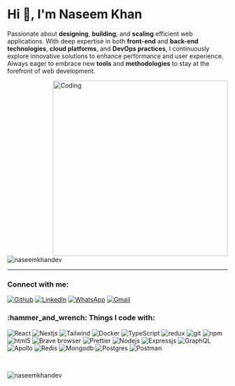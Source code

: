 <h1>Hi 👋, I'm Naseem Khan</h1>


Passionate about **designing**, **building**, and **scaling** efficient web applications. With deep expertise in both **front-end** and **back-end technologies**, **cloud platforms**, and **DevOps practices**, I continuously explore innovative solutions to enhance performance and user experience. Always eager to embrace new **tools** and **methodologies** to stay at the forefront of web development.

<img align="right" alt="Coding" width="400" src="https://cdn.dribbble.com/users/1162077/screenshots/3848914/media/7ed7d5ca074b48b328150e5a231e8d1f.gif" />

<p align="left"> <img src="https://komarev.com/ghpvc/?username=naseemkhandev&label=Visitors%20Count&color=0e75b6&style=flat" alt="naseemkhandev" /> </p>



---
<h3 align="left">Connect with me:</h3>
<p><a  href="https://github.com/naseemkhandev"  target="_blank"><img  alt="Github"  src="https://img.shields.io/badge/GitHub-%2312100E.svg?&style=for-the-badge&logo=Github&logoColor=white" /></a>  <a  href="https://www.linkedin.com/in/naseemkhann"  target="_blank"><img  alt="LinkedIn"  src="https://img.shields.io/badge/linkedin-%230077B5.svg?&style=for-the-badge&logo=linkedin&logoColor=white" /></a> 
  <a href="https://wa.me/923444170400" target="_blank"><img alt="WhatsApp" src="https://img.shields.io/badge/WhatsApp-25D366?style=for-the-badge&logo=whatsapp&logoColor=white" /></a>
<a href="mailto:naseemkhandev@gmail.com" target="_blank"><img alt="Gmail" src="https://img.shields.io/badge/Gmail-D14836?style=for-the-badge&logo=gmail&logoColor=white" /></a>
</p>

<h3 align="left">:hammer_and_wrench: Things I code with:</h3>
<p align="left"> 
<img  alt="React"  src="https://img.shields.io/badge/-React-45b8d8?style=flat-square&logo=react&logoColor=white" />

<img  alt="Nextjs"  src="https://img.shields.io/badge/next.js-000000?style=for-the-badge&logo=nextdotjs&logoColor=white" />

<img  alt="Tailwind"  src="https://img.shields.io/badge/tailwindcss-253d66?&logo=tailwindcss" />

<img  alt="Docker"  src="https://img.shields.io/badge/-Docker-46a2f1?style=flat-square&logo=docker&logoColor=white" />

<img  alt="TypeScript"  src="https://img.shields.io/badge/-TypeScript-007ACC?style=flat-square&logo=typescript&logoColor=white" />

<img  alt="redux"  src="https://img.shields.io/badge/-Redux-764ABC?style=flat-square&logo=redux&logoColor=white" />

<img  alt="git"  src="https://img.shields.io/badge/-Git-F05032?style=flat-square&logo=git&logoColor=white" />

<img  alt="npm"  src="https://img.shields.io/badge/-NPM-CB3837?style=flat-square&logo=npm&logoColor=white" />

<img  alt="html5"  src="https://img.shields.io/badge/-HTML5-E34F26?style=flat-square&logo=html5&logoColor=white" />

<img  alt="Brave browser"  src="https://img.shields.io/badge/-Brave_Browser-FB542B?style=flat-square&logo=brave&logoColor=white" />

<img  alt="Prettier"  src="https://img.shields.io/badge/-Prettier-F7B93E?style=flat-square&logo=prettier&logoColor=white" />

<img  alt="Nodejs"  src="https://img.shields.io/badge/-Nodejs-43853d?style=flat-square&logo=Node.js&logoColor=white" />

<img  alt="Expressjs"  src="https://img.shields.io/badge/Express.js-000000?logo=express&logoColor=fff&style=flat" />

<img  alt="GraphQL"  src="https://img.shields.io/badge/-GraphQL-E10098?style=flat-square&logo=graphql&logoColor=white" />

<img  alt="Apollo"  src="https://img.shields.io/badge/-Apollo%20GraphQL-311C87?style=flat-square&logo=apollo-graphql&logoColor=white" />

<img  alt="Redis"  src="https://img.shields.io/badge/Redis-DC382D?style=for-the-badge&logo=redis&logoColor=white" />

<img  alt="Mongodb"  src="https://img.shields.io/badge/-MongoDB-4DB33D?style=flat&logo=mongodb&logoColor=FFFFFF" />

<img  alt="Postgres"  src="https://img.shields.io/badge/postgresql-4169e1?style=for-the-badge&logo=postgresql&logoColor=white" />

<img  alt="Postman"  src="https://img.shields.io/badge/-Postman-FF6C37?style=flat&logo=postman&logoColor=white" />
</p>

<br/>
<p><img align="left" src="https://github-readme-stats.vercel.app/api/top-langs?username=naseemkhandev&show_icons=true&locale=en&layout=compact" alt="naseemkhandev" /></p>
